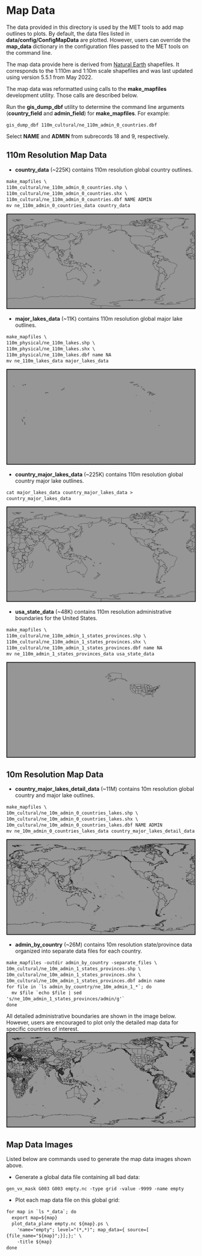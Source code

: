 Map Data
========

The data provided in this directory is used by the MET tools to add map outlines to plots. By default, the data files listed in **data/config/ConfigMapData** are plotted. However, users can override the **map_data** dictionary in the configuration files passed to the MET tools on the command line.

The map data provide here is derived from [Natural Earth](https://www.naturalearthdata.com/) shapefiles. It corresponds to the 1:110m and 1:10m scale shapefiles and was last updated using version 5.5.1 from May 2022.

The map data was reformatted using calls to the **make_mapfiles** development utility. Those calls are described below.

Run the **gis_dump_dbf** utility to determine the command line arguments (**country_field** and **admin_field**) for **make_mapfiles**.
For example:
```
gis_dump_dbf 110m_cultural/ne_110m_admin_0_countries.dbf
```
Select **NAME** and **ADMIN** from subrecords 18 and 9, respectively.

110m Resolution Map Data
------------------------

- **country_data** (~225K) contains 110m resolution global country outlines.
```
make_mapfiles \
110m_cultural/ne_110m_admin_0_countries.shp \
110m_cultural/ne_110m_admin_0_countries.shx \
110m_cultural/ne_110m_admin_0_countries.dbf NAME ADMIN
mv ne_110m_admin_0_countries_data country_data
```
![plot](figure/country_data.png?raw=true "country_data")
- **major_lakes_data** (~11K) contains 110m resolution global major lake outlines.
```
make_mapfiles \
110m_physical/ne_110m_lakes.shp \
110m_physical/ne_110m_lakes.shx \
110m_physical/ne_110m_lakes.dbf name NA
mv ne_110m_lakes_data major_lakes_data
```
![plot](figure/major_lakes_data.png?raw=true "major_lakes_data")
- **country_major_lakes_data** (~225K) contains 110m resolution global country major lake outlines.
```
cat major_lakes_data country_major_lakes_data > country_major_lakes_data
```
![plot](figure/country_major_lakes_data.png?raw=true "country_major_lakes_data")
- **usa_state_data** (~48K) contains 110m resolution administrative boundaries for the United States.
```
make_mapfiles \
110m_cultural/ne_110m_admin_1_states_provinces.shp \
110m_cultural/ne_110m_admin_1_states_provinces.shx \
110m_cultural/ne_110m_admin_1_states_provinces.dbf name NA
mv ne_110m_admin_1_states_provinces_data usa_state_data
```
![plot](figure/usa_state_data.png?raw=true "usa_state_data")

10m Resolution Map Data
-----------------------

- **country_major_lakes_detail_data** (~11M) contains 10m resolution global country and major lake outlines.
```
make_mapfiles \
10m_cultural/ne_10m_admin_0_countries_lakes.shp \
10m_cultural/ne_10m_admin_0_countries_lakes.shx \
10m_cultural/ne_10m_admin_0_countries_lakes.dbf NAME ADMIN
mv ne_10m_admin_0_countries_lakes_data country_major_lakes_detail_data
```
![plot](figure/country_major_lakes_detail_data.png?raw=true "country_major_lakes_detail_data")
- **admin_by_country** (~26M) contains 10m resolution state/province data organized into separate data files for each country.
```
make_mapfiles -outdir admin_by_country -separate_files \
10m_cultural/ne_10m_admin_1_states_provinces.shp \
10m_cultural/ne_10m_admin_1_states_provinces.shx \
10m_cultural/ne_10m_admin_1_states_provinces.dbf admin name
for file in `ls admin_by_country/ne_10m_admin_1_*`; do
  mv $file `echo $file | sed 's/ne_10m_admin_1_states_provinces/admin/g'`
done
```
All detailed administrative boundaries are shown in the image below. However, users are encouraged to plot only the detailed map data for specific countries of interest.
![plot](figure/admin_by_country_data.png?raw=true "admin_by_country_data")

Map Data Images
---------------

Listed below are commands used to generate the map data images shown above.

- Generate a global data file containing all bad data:
```
gen_vx_mask G003 G003 empty.nc -type grid -value -9999 -name empty
```
- Plot each map data file on this global grid:
```
for map in `ls *_data`; do
  export map=${map}
  plot_data_plane empty.nc ${map}.ps \
    'name="empty"; level="(*,*)"; map_data={ source=[ {file_name="${map}";}];};' \
    -title ${map}
done
```
